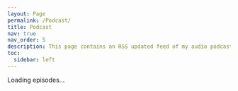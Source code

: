 ```yaml
---
layout: Page
permalink: /Podcast/
title: Podcast
nav: true
nav_order: 5
description: This page contains an RSS updated feed of my audio podcasts
toc:
  sidebar: left
---
```

<script>
async function fetchPodcastEpisodes() {
    const rssFeedUrl = "https://anchor.fm/s/f9faf04c/podcast/rss";
    const response = await fetch(rssFeedUrl);
    const text = await response.text();
    
    const parser = new DOMParser();
    const xml = parser.parseFromString(text, "text/xml");
    
    let episodesHtml = "";
    xml.querySelectorAll("item").forEach(episode => {
        const title = episode.querySelector("title").textContent;
        const description = episode.querySelector("description").textContent;
        const audioUrl = episode.querySelector("enclosure").getAttribute("url");

        episodesHtml += `
            <div>
                <h2>${title}</h2>
                <p>${description}</p>
                <audio controls>
                    <source src="${audioUrl}" type="audio/mpeg">
                </audio>
            </div>
        `;
    });

    document.getElementById("podcast-container").innerHTML = episodesHtml;
}

fetchPodcastEpisodes();
</script>

<div id="podcast-container">Loading episodes...</div>